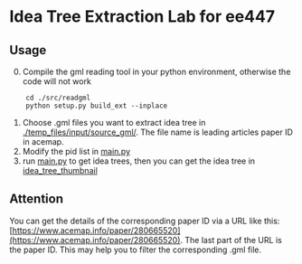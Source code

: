 # Idea Tree Extraction Lab for ee447 

## Usage

0. Compile the gml reading tool in your python environment, otherwise the code will not work
``` shell
    cd ./src/readgml
    python setup.py build_ext --inplace
```
1. Choose .gml files you want to extract idea tree in [./temp_files/input/source_gml/](./temp_files/input/source_gml/). The file name is leading articles paper ID in acemap.
2. Modify the pid list in [main.py](./src/main.py)
3. run [main.py](./src/main.py) to get idea trees, then you can get the idea tree in [idea_tree_thumbnail](./idea_tree_thumbnail)

## Attention
You can get the details of the corresponding paper ID via a URL like this: [https://www.acemap.info/paper/280665520](https://www.acemap.info/paper/280665520). The last part of the URL is the paper ID. This may help you to filter the corresponding .gml file.